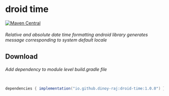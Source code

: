 <h1 align="left"> droid time </h1>

[![Maven Central](https://maven-badges.herokuapp.com/maven-central/io.github.dinoy-raj/droid-time/badge.svg)](https://maven-badges.herokuapp.com/maven-central/io.github.dinoy-raj/droid-time)




###### Relative and absolute date time formatting android library generates message corresponding to system default locale


Download
--------

###### Add dependency to module level build.gradle file

```gradle

dependencies { implementation("io.github.dinoy-raj:droid-time:1.0.0") }
```
